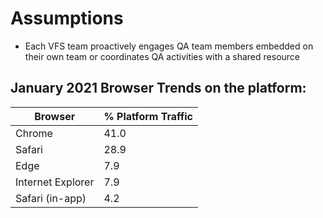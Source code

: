 # Assumptions
- Each VFS team proactively engages QA team members embedded on their own team or coordinates QA activities with a shared resource
## January 2021 Browser Trends on the platform:
| Browser    | % Platform Traffic |
|-------|-------|
| Chrome | 41.0 |
| Safari | 28.9 |
| Edge | 7.9 |
| Internet Explorer | 7.9 |
| Safari (in-app) | 4.2 |